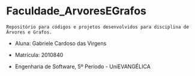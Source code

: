 # Faculdade_ArvoresEGrafos

    Repositório para códigos e projetos desenvolvidos para disciplina de Árvores e Grafos.

* Aluna: Gabriele Cardoso das Virgens

* Matrícula: 2010840

* Engenharia de Software, 5º Período - UniEVANGÉLICA
